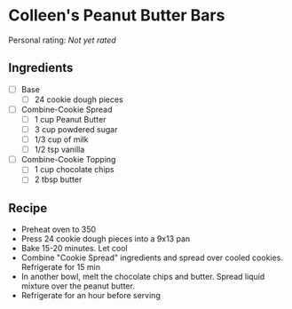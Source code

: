 # Colleen's Peanut Butter Bars

<!-- {cts} rating=0; (User can specify rating on scale of 1-5) -->

Personal rating: *Not yet rated*

<!-- {cte} -->

<!-- {cts} name_image=None; (User can specify image name) -->

<!-- TODO: Capture image -->

<!-- {cte} -->

## Ingredients

- [ ] Base
    - [ ] 24 cookie dough pieces
- [ ] Combine-Cookie Spread
    - [ ] 1 cup Peanut Butter
    - [ ] 3 cup powdered sugar
    - [ ] 1/3 cup of milk
    - [ ] 1/2 tsp vanilla
- [ ] Combine-Cookie Topping
    - [ ] 1 cup chocolate chips
    - [ ] 2 tbsp butter

## Recipe

- Preheat oven to 350
- Press 24 cookie dough pieces into a 9x13 pan
- Bake 15-20 minutes. Let cool
- Combine "Cookie Spread" ingredients and spread over cooled cookies. Refrigerate for 15 min
- In another bowl, melt the chocolate chips and butter. Spread liquid mixture over the peanut butter.
- Refrigerate for an hour before serving

